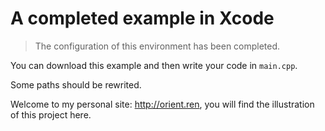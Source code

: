 # A completed example in Xcode

> The configuration of this environment has been completed.

You can download this example and then write your code in `main.cpp`.

Some paths should be rewrited.

Welcome to my personal site: http://orient.ren, you will find the illustration of this project here.
